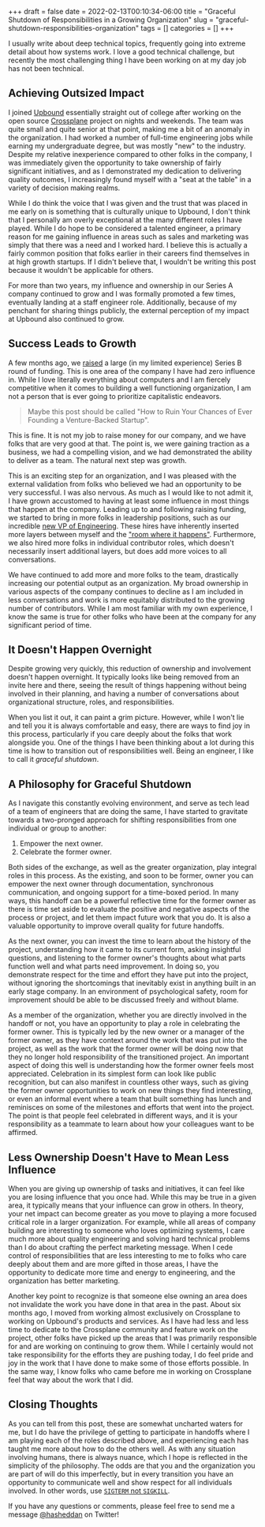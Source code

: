 +++ 
draft = false
date = 2022-02-13T00:10:34-06:00
title = "Graceful Shutdown of Responsibilities in a Growing Organization"
slug = "graceful-shutdown-responsibilities-organization"
tags = []
categories = []
+++

I usually write about deep technical topics, frequently going into extreme
detail about how systems work. I love a good technical challenge, but recently
the most challenging thing I have been working on at my day job has not been
technical.

## Achieving Outsized Impact

I joined [Upbound](https://www.upbound.io/) essentially straight out of college
after working on the open source
[Crossplane](https://github.com/crossplane/crossplane) project on nights and
weekends. The team was quite small and quite senior at that point, making me a
bit of an anomaly in the organization. I had worked a number of full-time
engineering jobs while earning my undergraduate degree, but was mostly "new" to
the industry. Despite my relative inexperience compared to other folks in the
company, I was immediately given the opportunity to take ownership of fairly
significant initiatives, and as I demonstrated my dedication to delivering
quality outcomes, I increasingly found myself with a "seat at the table" in a
variety of decision making realms.

While I do think the voice that I was given and the trust that was placed in me
early on is something that is culturally unique to Upbound, I don't think that I
personally am overly exceptional at the many different roles I have played.
While I do hope to be considered a talented engineer, a primary reason for me
gaining influence in areas such as sales and marketing was simply that there was
a need and I worked hard. I believe this is actually a fairly common position
that folks earlier in their careers find themselves in at high growth startups.
If I didn't believe that, I wouldn't be writing this post because it wouldn't be
applicable for others.

For more than two years, my influence and ownership in our Series A company
continued to grow and I was formally promoted a few times, eventually landing at
a staff engineer role. Additionally, because of my penchant for sharing things
publicly, the external perception of my impact at Upbound also continued to
grow.

## Success Leads to Growth

A few months ago, we
[raised](https://blog.upbound.io/upbound-raises-60m-in-funding-to-advance-its-universal-cloud-platform/)
a large (in my limited experience) Series B round of funding. This is one area
of the company I have had zero influence in. While I love literally everything
about computers and I am fiercely competitive when it comes to building a well
functioning organization, I am not a person that is ever going to prioritize
capitalistic endeavors.

> Maybe this post should be called "How to Ruin Your Chances of Ever Founding a
> Venture-Backed Startup".

This is fine. It is not my job to raise money for our company, and we have folks
that are very good at that. The point is, we were gaining traction as a
business, we had a compelling vision, and we had demonstrated the ability to
deliver as a team. The natural next step was growth.

This is an exciting step for an organization, and I was pleased with the
external validation from folks who believed we had an opportunity to be very
successful. I was also nervous. As much as I would like to not admit it, I have
grown accustomed to having at least some influence in most things that happen at
the company. Leading up to and following raising funding, we started to bring in
more folks in leadership positions, such as our incredible [new VP of
Engineering](https://blog.upbound.io/why-i-joined-upbound/). These hires have
inherently inserted more layers between myself and the ["room where it
happens"](https://youtu.be/WySzEXKUSZw). Furthermore, we also hired more folks
in individual contributor roles, which doesn't necessarily insert additional
layers, but does add more voices to all conversations.

We have continued to add more and more folks to the team, drastically increasing
our potential output as an organization. My broad ownership in various aspects
of the company continues to decline as I am included in less conversations and
work is more equitably distributed to the growing number of contributors. While
I am most familiar with my own experience, I know the same is true for other
folks who have been at the company for any significant period of time.

## It Doesn't Happen Overnight

Despite growing very quickly, this reduction of ownership and involvement
doesn't happen overnight. It typically looks like being removed from an invite
here and there, seeing the result of things happening without being involved in
their planning, and having a number of conversations about organizational
structure, roles, and responsibilities.

When you list it out, it can paint a grim picture. However, while I won't lie
and tell you it is always comfortable and easy, there are ways to find joy in
this process, particularly if you care deeply about the folks that work
alongside you. One of the things I have been thinking about a lot during this
time is how to transition out of responsibilities well. Being an engineer, I
like to call it _graceful shutdown_.

## A Philosophy for Graceful Shutdown

As I navigate this constantly evolving environment, and serve as tech lead of a
team of engineers that are doing the same, I have started to gravitate towards a
two-pronged approach for shifting responsibilities from one individual or group
to another:

1. Empower the next owner.
2. Celebrate the former owner.

Both sides of the exchange, as well as the greater organization, play integral
roles in this process. As the existing, and soon to be former, owner you can
empower the next owner through documentation, synchronous communication, and
ongoing support for a time-boxed period. In many ways, this handoff can be a
powerful reflective time for the former owner as there is time set aside to
evaluate the positive and negative aspects of the process or project, and let
them impact future work that you do. It is also a valuable opportunity to
improve overall quality for future handoffs.

As the next owner, you can invest the time to learn about the history of the
project, understanding how it came to its current form, asking insightful
questions, and listening to the former owner's thoughts about what parts
function well and what parts need improvement. In doing so, you demonstrate
respect for the time and effort they have put into the project, without ignoring
the shortcomings that inevitably exist in anything built in an early stage
company. In an environment of psychological safety, room for improvement should
be able to be discussed freely and without blame.

As a member of the organization, whether you are directly involved in the
handoff or not, you have an opportunity to play a role in celebrating the former
owner. This is typically led by the new owner or a manager of the former owner,
as they have context around the work that was put into the project, as well as
the work that the former owner will be doing now that they no longer hold
responsibility of the transitioned project. An important aspect of doing this
well is understanding how the former owner feels most appreciated. Celebration
in its simplest form can look like public recognition, but can also manifest in
countless other ways, such as giving the former owner opportunities to work on
new things they find interesting, or even an informal event where a team that
built something has lunch and reminisces on some of the milestones and efforts
that went into the project. The point is that people feel celebrated in
different ways, and it is your responsibility as a teammate to learn about how
your colleagues want to be affirmed.

## Less Ownership Doesn't Have to Mean Less Influence

When you are giving up ownership of tasks and initiatives, it can feel like you
are losing influence that you once had. While this may be true in a given area,
it typically means that your influence can grow in others. In theory, your net
impact can become greater as you move to playing a more focused critical role in
a larger organization. For example, while all areas of company building are
interesting to someone who loves optimizing systems, I care much more about
quality engineering and solving hard technical problems than I do about crafting
the perfect marketing message. When I cede control of responsibilities that are
less interesting to me to folks who care deeply about them and are more gifted
in those areas, I have the opportunity to dedicate more time and energy to
engineering, and the organization has better marketing.

Another key point to recognize is that someone else owning an area does not
invalidate the work you have done in that area in the past. About six months
ago, I moved from working almost exclusively on Crossplane to working on
Upbound's products and services. As I have had less and less time to dedicate to
the Crossplane community and feature work on the project, other folks have
picked up the areas that I was primarily responsible for and are working on
continuing to grow them. While I certainly would not take responsibility for the
efforts they are pushing today, I do feel pride and joy in the work that I have
done to make some of those efforts possible. In the same way, I know folks who
came before me in working on Crossplane feel that way about the work that I did.

## Closing Thoughts

As you can tell from this post, these are somewhat uncharted waters for me, but
I do have the privilege of getting to participate in handoffs where I am playing
each of the roles described above, and experiencing each has taught me more
about how to do the others well. As with any situation involving humans, there
is always nuance, which I hope is reflected in the simplicity of the philosophy.
The odds are that you and the organization you are part of will do this
imperfectly, but in every transition you have an opportunity to communicate well
and show respect for all individuals involved. In other words, use [`SIGTERM`
not
`SIGKILL`](https://www.gnu.org/software/libc/manual/html_node/Termination-Signals.html).

If you have any questions or comments, please feel free to send me a message
[@hasheddan](https://twitter.com/hasheddan) on Twitter!
